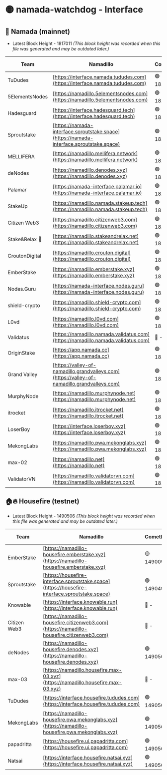 # 🟡 namada-watchdog - Interface

## 🚀 Namada (mainnet)
- Latest Block Height - 1817011 *(This block height was recorded when this file was generated and may be outdated later.)*

| Team | Namadillo | CometBFT | Indexer | MASP Indexer |
|-|-|-|-|-|
| TuDudes | [https://interface.namada.tududes.com](https://interface.namada.tududes.com) | 🟢 1816993 | 🟢 1816993 | 🟢 1816992 |
| 5ElementsNodes | [https://namadillo.5elementsnodes.com](https://namadillo.5elementsnodes.com) | 🟢 1816993 | 🟢 1816993 | 🟢 1816992 |
| Hadesguard | [https://interface.hadesguard.tech](https://interface.hadesguard.tech) | 🟢 1816993 | 🟢 1816993 | 🟢 1816993 |
| Sproutstake | [https://namada-interface.sproutstake.space](https://namada-interface.sproutstake.space) | 🟢 1816994 | 🟢 1816994 | 🟢 1816994 |
| MELLIFERA | [https://namadillo.mellifera.network](https://namadillo.mellifera.network) | 🟢 1816995 | 🟢 1816995 | 🟢 1816995 |
| deNodes | [https://namadillo.denodes.xyz](https://namadillo.denodes.xyz) | 🟢 1816995 | 🟢 1816995 | 🟢 1816995 |
| Palamar | [https://namada-interface.palamar.io](https://namada-interface.palamar.io) | 🟢 1816996 | 🟢 1816996 | 🟢 1816996 |
| StakeUp | [https://namadillo.namada.stakeup.tech](https://namadillo.namada.stakeup.tech) | 🟢 1816997 | 🟢 1816997 | 🟢 1816997 |
| Citizen Web3 | [https://namadillo.citizenweb3.com](https://namadillo.citizenweb3.com) | 🟢 1816997 | 🟢 1816997 | 🔴 - |
| Stake&Relax 🦥 | [https://namadillo.stakeandrelax.net](https://namadillo.stakeandrelax.net) | 🟢 1817000 | 🟢 1816999 | 🟢 1816999 |
| CroutonDigital | [https://namadillo.crouton.digital](https://namadillo.crouton.digital) | 🟢 1817000 | 🔴 1338918 | 🟢 1817000 |
| EmberStake | [https://namadillo.emberstake.xyz](https://namadillo.emberstake.xyz) | 🟢 1817001 | 🟢 1817000 | 🟢 1817001 |
| Nodes.Guru | [https://namada-interface.nodes.guru](https://namada-interface.nodes.guru) | 🟢 1817001 | 🟢 1817001 | 🟢 1817001 |
| shield-crypto | [https://namadillo.shield-crypto.com](https://namadillo.shield-crypto.com) | 🟢 1817002 | 🟢 1817001 | 🟢 1817001 |
| L0vd | [https://namadillo.l0vd.com](https://namadillo.l0vd.com) | 🟢 1817002 | 🟢 1817002 | 🟢 1817002 |
| Validatus | [https://namadillo.namada.validatus.com](https://namadillo.namada.validatus.com) | 🔴 - | 🔴 - | 🔴 - |
| OriginStake | [https://app.namada.cc](https://app.namada.cc) | 🟢 1817008 | 🟢 1817008 | 🟢 1817008 |
| Grand Valley | [https://valley-of-namadillo.grandvalleys.com](https://valley-of-namadillo.grandvalleys.com) | 🟢 1817009 | 🟢 1817009 | 🟢 1817009 |
| MurphyNode | [https://namadillo.murphynode.net](https://namadillo.murphynode.net) | 🟢 1817009 | 🟢 1817009 | 🔴 - |
| itrocket | [https://namadillo.itrocket.net](https://namadillo.itrocket.net) | 🟢 1817010 | 🟢 1817009 | 🔴 1687505 |
| LoserBoy | [https://interface.loserboy.xyz](https://interface.loserboy.xyz) | 🟢 1817010 | 🟢 1817010 | 🔴 - |
| MekongLabs | [https://namadillo.pwa.mekonglabs.xyz](https://namadillo.pwa.mekonglabs.xyz) | 🟢 1817010 | 🟢 1817010 | 🟢 1817010 |
| max-02 | [https://namadillo.net](https://namadillo.net) | 🟢 1817011 | 🟢 1817010 | 🟢 1817011 |
| ValidatorVN | [https://namadillo.validatorvn.com](https://namadillo.validatorvn.com) | 🟢 1817011 | 🟢 1817011 | 🟢 1817011 |

## 🏠🔥 Housefire (testnet)
- Latest Block Height - 1490506 *(This block height was recorded when this file was generated and may be outdated later.)*

| Team | Namadillo | CometBFT | Indexer | MASP Indexer |
|-|-|-|-|-|
| EmberStake | [https://namadillo-housefire.emberstake.xyz](https://namadillo-housefire.emberstake.xyz) | 🟡 1490099 | 🟡 1490099 | 🔴 1329930 |
| Sproutstake | [https://housefire-interface.sproutstake.space](https://housefire-interface.sproutstake.space) | 🟢 1490497 | 🔴 - | 🔴 - |
| Knowable | [https://interface.knowable.run](https://interface.knowable.run) | 🔴 - | 🔴 - | 🔴 - |
| Citizen Web3 | [https://namadillo-housefire.citizenweb3.com](https://namadillo-housefire.citizenweb3.com) | 🔴 - | 🔴 - | 🔴 - |
| deNodes | [https://namadillo-housefire.denodes.xyz](https://namadillo-housefire.denodes.xyz) | 🟢 1490504 | 🟢 1490503 | 🔴 55823 |
| max-03 | [https://namadillo.housefire.max-03.xyz](https://namadillo.housefire.max-03.xyz) | 🔴 - | 🟡 1490130 | 🟡 1490099 |
| TuDudes | [https://interface.housefire.tududes.com](https://interface.housefire.tududes.com) | 🟢 1490505 | 🟢 1490505 | 🔴 767777 |
| MekongLabs | [https://namadillo-housefire.pwa.mekonglabs.xyz](https://namadillo-housefire.pwa.mekonglabs.xyz) | 🟢 1490505 | 🟡 1490099 | 🔴 1331205 |
| papadritta | [https://housefire.ui.papadritta.com](https://housefire.ui.papadritta.com) | 🟢 1490505 | 🟢 1490505 | 🟡 1490099 |
| Natsai | [https://interface.housefire.natsai.xyz](https://interface.housefire.natsai.xyz) | 🟢 1490506 | 🟢 1490506 | 🟢 1490506 |


